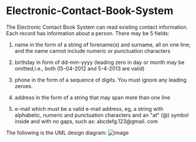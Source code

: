 # Electronic-Contact-Book-System

The Electronic Contact Book System can read existing contact information. Each record has information about a person. There may be 5 fields:

1. name in the form of a string of forename(s) and surname, all on one line; and the name cannot include numeric or punctuation characters

2. birthday in form of dd-mm-yyyy (leading zero in day or month may be omitted,i.e., both 05-04-2012 and 5-4-2013 are valid)

3. phone in the form of a sequence of digits. You must ignore any leading zeroes.

4. address in the form of a string that may span more than one line

5. e-mail which must be a valid e-mail address, eg, a string with alphabetic, numeric and punctuation characters and an "at" (@) symbol inside and with no gaps, such as: abcdefg.123@gmail. com

The following is the UML design diagram:
![image](https://user-images.githubusercontent.com/93305654/158732299-57498f4c-3e89-4240-9fb1-1737f23a21db.png)
